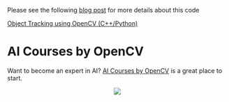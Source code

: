 Please see the following
[blog post](https://www.learnopencv.com/object-tracking-using-opencv-cpp-python/)
for more details about this code

[Object Tracking using OpenCV (C++/Python)](https://www.learnopencv.com/object-tracking-using-opencv-cpp-python/)

# AI Courses by OpenCV

Want to become an expert in AI?
[AI Courses by OpenCV](https://opencv.org/courses/) is a great place to start.

<a href="https://opencv.org/courses/">
<p align="center">
<img src="https://www.learnopencv.com/wp-content/uploads/2020/04/AI-Courses-By-OpenCV-Github.png">
</p>
</a>
